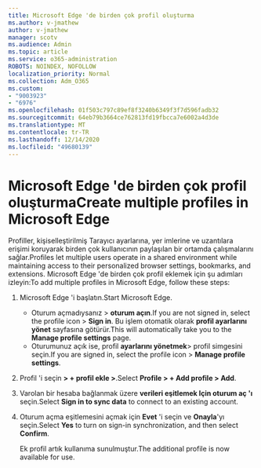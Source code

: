 ```yaml
---
title: Microsoft Edge 'de birden çok profil oluşturma
ms.author: v-jmathew
author: v-jmathew
manager: scotv
ms.audience: Admin
ms.topic: article
ms.service: o365-administration
ROBOTS: NOINDEX, NOFOLLOW
localization_priority: Normal
ms.collection: Adm_O365
ms.custom:
- "9003923"
- "6976"
ms.openlocfilehash: 01f503c797c89ef8f3240b6349f3f7d596fadb32
ms.sourcegitcommit: 64eb79b3664ce762813fd19fbcca7e6002a4d3de
ms.translationtype: MT
ms.contentlocale: tr-TR
ms.lasthandoff: 12/14/2020
ms.locfileid: "49680139"
---
```

# <a name="create-multiple-profiles-in-microsoft-edge"></a><span data-ttu-id="fe9a9-102">Microsoft Edge 'de birden çok profil oluşturma</span><span class="sxs-lookup"><span data-stu-id="fe9a9-102">Create multiple profiles in Microsoft Edge</span></span>

<span data-ttu-id="fe9a9-103">Profiller, kişiselleştirilmiş Tarayıcı ayarlarına, yer imlerine ve uzantılara erişimi koruyarak birden çok kullanıcının paylaşılan bir ortamda çalışmalarını sağlar.</span><span class="sxs-lookup"><span data-stu-id="fe9a9-103">Profiles let multiple users operate in a shared environment while maintaining access to their personalized browser settings, bookmarks, and extensions.</span></span> <span data-ttu-id="fe9a9-104">Microsoft Edge 'de birden çok profil eklemek için şu adımları izleyin:</span><span class="sxs-lookup"><span data-stu-id="fe9a9-104">To add multiple profiles in Microsoft Edge, follow these steps:</span></span>

1. <span data-ttu-id="fe9a9-105">Microsoft Edge 'i başlatın.</span><span class="sxs-lookup"><span data-stu-id="fe9a9-105">Start Microsoft Edge.</span></span>
    - <span data-ttu-id="fe9a9-106">Oturum açmadıysanız > **oturum açın**.</span><span class="sxs-lookup"><span data-stu-id="fe9a9-106">If you are not signed in, select the profile icon > **Sign in**.</span></span> <span data-ttu-id="fe9a9-107">Bu işlem otomatik olarak **profil ayarlarını yönet** sayfasına götürür.</span><span class="sxs-lookup"><span data-stu-id="fe9a9-107">This will automatically take you to the **Manage profile settings** page.</span></span>
    - <span data-ttu-id="fe9a9-108">Oturumunuz açık ise, profil **ayarlarını yönetmek**> profil simgesini seçin.</span><span class="sxs-lookup"><span data-stu-id="fe9a9-108">If you are signed in, select the profile icon > **Manage profile settings**.</span></span>
2. <span data-ttu-id="fe9a9-109">Profil 'i seçin **> + profil ekle >**.</span><span class="sxs-lookup"><span data-stu-id="fe9a9-109">Select **Profile > + Add profile > Add**.</span></span>
3. <span data-ttu-id="fe9a9-110">Varolan bir hesaba bağlanmak üzere **verileri eşitlemek Için oturum aç 'ı** seçin.</span><span class="sxs-lookup"><span data-stu-id="fe9a9-110">Select **Sign in to sync data** to connect to an existing account.</span></span>
4. <span data-ttu-id="fe9a9-111">Oturum açma eşitlemesini açmak için **Evet** 'i seçin ve **Onayla**'yı seçin.</span><span class="sxs-lookup"><span data-stu-id="fe9a9-111">Select **Yes** to turn on sign-in synchronization, and then select **Confirm**.</span></span>

    <span data-ttu-id="fe9a9-112">Ek profil artık kullanıma sunulmuştur.</span><span class="sxs-lookup"><span data-stu-id="fe9a9-112">The additional profile is now available for use.</span></span>
